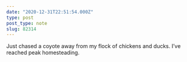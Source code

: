 ```yaml
---
date: "2020-12-31T22:51:54.000Z"
type: post 
post_type: note
slug: 82314
---
```

Just chased a coyote away from my flock of chickens and ducks. I’ve reached peak homesteading.  
